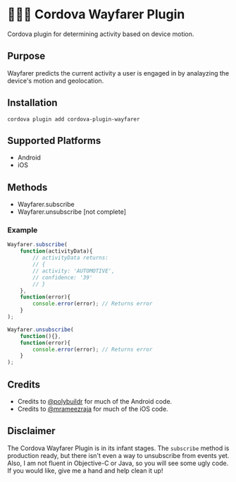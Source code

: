 # 🌊⛵🌊 Cordova Wayfarer Plugin
Cordova plugin for determining activity based on device motion.

## Purpose

Wayfarer predicts the current activity a user is engaged in by analayzing the device's motion and geolocation.

## Installation

    cordova plugin add cordova-plugin-wayfarer

## Supported Platforms

- Android
- iOS
    
## Methods

- Wayfarer.subscribe
- Wayfarer.unsubscribe [not complete]

### Example

```js
Wayfarer.subscribe(
    function(activityData){
        // activityData returns: 
        // {
        // activity: 'AUTOMOTIVE', 
        // confidence: '39'
        // }
    },
    function(error){
        console.error(error); // Returns error
    }
);

Wayfarer.unsubscribe(
    function(){},
    function(error){
        console.error(error); // Returns error
    }
);
```

## Credits

- Credits to [@polybuildr](https://github.com/polybuildr/cordova-plugin-activity-recognition) for much of the Android code.
- Credits to [@mrameezraja](https://github.com/mrameezraja/cordova-plugin-motion-activity) for much of the iOS code.

## Disclaimer

The Cordova Wayfarer Plugin is in its infant stages. The `subscribe` method is production ready, but there isn't even a 
way to unsubscribe from events yet. Also, I am not fluent in Objective-C or Java, so you will see some ugly code. 
If you would like, give me a hand and help clean it up!
